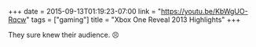 +++
date = 2015-09-13T01:19:23-07:00
link = "https://youtu.be/KbWgUO-Rqcw"
tags = ["gaming"]
title = "Xbox One Reveal 2013 Highlights"
+++

They sure knew their audience. 😣
